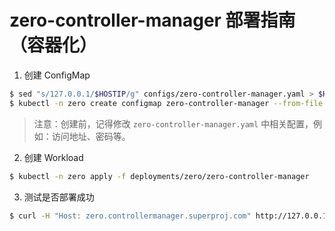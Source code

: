 # zero-controller-manager 部署指南（容器化）

1. 创建 ConfigMap

```bash
$ sed "s/127.0.0.1/$HOSTIP/g" configs/zero-controller-manager.yaml > $HOME/.zero/zero-controller-manager.yaml
$ kubectl -n zero create configmap zero-controller-manager --from-file $HOME/.zero/zero-controller-manager.yaml
```

> 注意：创建前，记得修改 `zero-controller-manager.yaml` 中相关配置，例如：访问地址、密码等。

2. 创建 Workload

```bash
$ kubectl -n zero apply -f deployments/zero/zero-controller-manager
```

3. 测试是否部署成功

```bash
$ curl -H "Host: zero.controllermanager.superproj.com" http://127.0.0.1:18080/healthz
```
